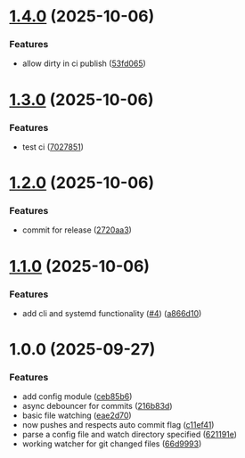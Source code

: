 # [1.4.0](https://github.com/TenzinPlatter/watchers/compare/v1.3.0...v1.4.0) (2025-10-06)


### Features

* allow dirty in ci publish ([53fd065](https://github.com/TenzinPlatter/watchers/commit/53fd065d89c1515dc8d10ce85e0f76d5f7cc5726))

# [1.3.0](https://github.com/TenzinPlatter/watchers/compare/v1.2.0...v1.3.0) (2025-10-06)


### Features

* test ci ([7027851](https://github.com/TenzinPlatter/watchers/commit/702785117ead79294feb3aa79d4b7be37723c5e1))

# [1.2.0](https://github.com/TenzinPlatter/watchers/compare/v1.1.0...v1.2.0) (2025-10-06)


### Features

* commit for release ([2720aa3](https://github.com/TenzinPlatter/watchers/commit/2720aa37070a17e99684b75799ced97c99aad084))

# [1.1.0](https://github.com/TenzinPlatter/watchers/compare/v1.0.0...v1.1.0) (2025-10-06)


### Features

* add cli and systemd functionality ([#4](https://github.com/TenzinPlatter/watchers/issues/4)) ([a866d10](https://github.com/TenzinPlatter/watchers/commit/a866d1065b97a7f00bdd44163070f84c5f1e89f4))

# 1.0.0 (2025-09-27)


### Features

* add config module ([ceb85b6](https://github.com/TenzinPlatter/watchers/commit/ceb85b697489ae604d3403d9e3b93aaf1b3dd219))
* async debouncer for commits ([216b83d](https://github.com/TenzinPlatter/watchers/commit/216b83d44a7f0367589eb6cc62d692b5bf0fc385))
* basic file watching ([eae2d70](https://github.com/TenzinPlatter/watchers/commit/eae2d70e9026f395c322991b52b59b81a78bae05))
* now pushes and respects auto commit flag ([c11ef41](https://github.com/TenzinPlatter/watchers/commit/c11ef410569080f895ac0ad0ffad34b04f0e23b7))
* parse a config file and watch directory specified ([621191e](https://github.com/TenzinPlatter/watchers/commit/621191eaa526624acdc08ad90ee1c67a46294753))
* working watcher for git changed files ([66d9993](https://github.com/TenzinPlatter/watchers/commit/66d9993fc3748f031b527a6b902538e174c4a0f2))
